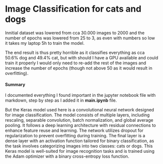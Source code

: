 # Image Classification for cats and dogs

Innitial dataset was lowered from cca 30.000 images to 2000 and the number of epochs was lowered from 25 to 3, as even with numbers so low it takes my laptop 5h to train the model.

The end result is thus pretty horrible as it classifies everything as cca 50.6% dog and 49.4% cat, 
but with should I have a GPU available and could train it properly I would only need to re-add the rest of the images and increase the number of epochs (though not above 50 as it would result in overfitting).

#### Summary
I documented everything I found important in the jupyter notebook file with markdown, step by step as I added it in **main.ipynb** file.

But the Keras model used here is a convolutional neural network designed for image classification.
The model consists of multiple layers, including rescaling, separable convolution, batch normalization, and global average pooling. 
It follows a deep learning architecture with residual connections to enhance feature reuse and learning. The network utilizes dropout for regularization to prevent overfitting during training. The final layer is a dense layer with an activation function tailored for binary classification, 
as the task involves categorizing images into two classes: cats or dogs. This Keras model is well-suited for image recognition tasks and is trained using the Adam optimizer with a binary cross-entropy loss function.
